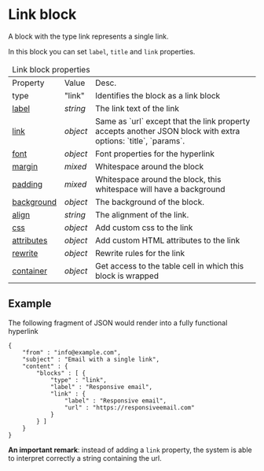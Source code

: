 Link block
==========

A block with the type link represents a single link. 

In this block you can set `label`, `title` and `link` properties. 

<table class="info">
        <thead>
            <tr>
                <td colspan="3">Link block properties</td>
            </tr>
        </thead>
        <tbody>
            <tr class="thead">
                <td>Property</td>
                <td>Value</td>
                <td>Desc.</td>
            </tr>
            <tr>
                <td>type</td>
                <td>"link"</td>
                <td>Identifies the block as a link block</td>
            </tr>
            <tr>
                <td><a href="/support/json/property-link-label">label</a></td>
                <td><em>string</em></td>
                <td>The link text of the link</td>
            </tr>
            <tr>
                <td><a href="/support/json/property-link">link</a></td>
                <td><em>object</em></td>
                <td>Same as `url` except that the link property accepts another JSON block
                    with extra options: `title`, `params`. 
                </td>
            </tr>
            <tr>
                <td><a href="/support/json/property-font">font</a></td>
                <td><em>object</em></td>
                <td>Font properties for the hyperlink</td>
            </tr>
            <tr>
                <td><a href="/support/json/property-margin">margin</a></td>
                <td><em>mixed</em></td>
                <td>Whitespace around the block</td>
            </tr>
            <tr>
                <td><a href="/support/json/property-padding">padding</a></td>
                <td><em>mixed</em></td>
                <td>Whitespace around the block, this whitespace will have a background</td>
            </tr>
            <tr>
                <td><a href="/support/json/property-background">background</a></td>
                <td><em>object</em></td>
                <td>The background of the block.</td>
            </tr>
            <tr>
                <td><a href="/support/json/property-align">align</a></td>
                <td><em>string</em></td>
                <td>The alignment of the link.</td>
            </tr>
            <tr>
                <td><a href="/support/json/property-css">css</a></td>
                <td><em>object</em></td>
                <td>Add custom css to the link</td>
            </tr>
            <tr>
                <td><a href="/support/json/property-attributes">attributes</a></td>
                <td><em>object</em></td>
                <td>Add custom HTML attributes to the link</td>
            </tr>
            <tr>
                <td><a href="/support/json/property-rewrite">rewrite</a></td>
                <td><em>object</em></td>
                <td>Rewrite rules for the link</td>
            </tr>
            <tr>
                <td><a href="/support/json/property-container">container</a></td>
                <td><em>object</em></td>
                <td>Get access to the table cell in which this block is wrapped</td>
            </tr>
        </tbody>
</table>

## Example

The following fragment of JSON would render into a fully functional hyperlink

    {
        "from" : "info@example.com",
        "subject" : "Email with a single link",
        "content" : {
            "blocks" : [ {
                "type" : "link",
                "label" : "Responsive email",
                "link" : {
                    "label" : "Responsive email",
                    "url" : "https://responsiveemail.com"
                }
            } ]
        }
    }

**An important remark**: instead of adding a `link` property, the system is
able to interpret correctly a string containing the url.
